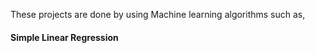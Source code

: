 These projects are done by using Machine learning algorithms such as,
#### **Simple Linear Regression**
